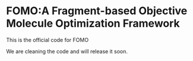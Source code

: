 # FOMO:A Fragment-based Objective Molecule Optimization Framework

This is the official code for FOMO

We are cleaning the code and will release it soon.
